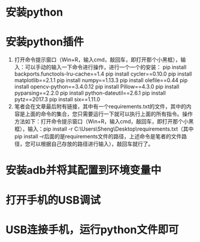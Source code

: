 # 安装python
# 安装python插件

1. 打开命令提示窗口（Win+R，输入cmd，敲回车，即打开那个小黑框），输入：可以手动的输入一下命令进行操作，进行一个一个的安装：
pip install backports.functools-lru-cache==1.4
pip install cycler==0.10.0
pip install matplotlib==2.1.1
pip install numpy==1.13.3
pip install olefile==0.44
pip install opencv-python==3.4.0.12
pip install Pillow==4.3.0
pip install pyparsing==2.2.0
pip install python-dateutil==2.6.1
pip install pytz==2017.3
pip install six==1.11.0
2. 笔者会在文章最后附有链接，其中有一个requirements.txt的文件，其中的内容是上面的命令的集合，您只需要运行一下就可以执行上面的所有指令。操作方法如下：打开命令提示窗口（Win+R，输入cmd，敲回车，即打开那个小黑框），输入：pip install -r C:\Users\Sheng\Desktop\requirements.txt（其中pip install –r后面的是requirements文件的路径，上述命令是笔者的文件路径，您可以根据自己存放的路径进行输入），敲回车就行了。

# 安装adb并将其配置到环境变量中
# 打开手机的USB调试
# USB连接手机，运行python文件即可
